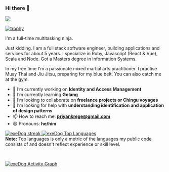 ### Hi there 👋

![](https://komarev.com/ghpvc/?username=exeDog)

[![trophy](https://github-profile-trophy.vercel.app/?username=exeDog&row=1&theme=onedark&rank=-C,-B)](https://github.com/exeDog/github-profile-trophy)

I'm a full-time multitasking ninja. 

Just kidding. I am a full stack software engineer, building applications and services for about 5 years. I specialize in Ruby, Javascript (React & Vue), Scala and Node. Got a Masters degree in Information Systems.

In my free time I'm a passionate mixed martial arts practitioner. I practise Muay Thai and Jiu Jitsu, preparing for my blue belt. You can also catch me at the gym.

- 🔭 I’m currently working on <b>Identity and Access Management</b>
- 🌱 I’m currently learning <b>Golang</b>
- 👯 I’m looking to collaborate on <b>freelance projects or Chingu voyages</b>
- 🤔 I’m looking for help with <b>understanding identification and application of design patterns</b>
- 📫 How to reach me: <b>priyankrege@gmail.com</b>
- 😄 Pronouns: <b>he/him</b>

<p align="left">
    <a href="https://github.com/exeDog/github-readme-streak-stats">
        <img title="🔥 Get streak stats for your profile at git.io/streak-stats" alt="exeDog streak" src="https://github-readme-streak-stats.herokuapp.com/?user=exeDog&theme=black-ice&hide_border=true&stroke=0000&background=060A0CD0"/>
    </a>
      <a href="https://github.com/exeDog/github-readme-stats"><img alt="exeDog Top Languages" src="https://github-readme-stats.vercel.app/api/top-langs/?username=exeDog&langs_count=8&count_private=true&layout=compact&theme=react&hide_border=true&bg_color=0D1117" /></a>
  <br/>
  <b>Note:</b> Top languages is only a metric of the languages my public code consists of and doesn't reflect experience or skill level.

</p>


<br/>

<a href="https://github.com/exeDog/github-readme-activity-graph"><img alt="exeDog Activity Graph" src="https://activity-graph.herokuapp.com/graph?username=exeDog&bg_color=0D1117&color=5BCDEC&line=5BCDEC&point=FFFFFF&hide_border=true" /></a>

<br/>
